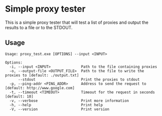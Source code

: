 # Simple proxy tester

This is a simple proxy tester that will test a list of proxies and output the results to a file or to the STDOUT.

## Usage

```text
Usage: proxy_test.exe [OPTIONS] --input <INPUT>

Options:
  -i, --input <INPUT>              Path to the file containing proxies
  -o, --output-file <OUTPUT_FILE>  Path to the file to write the proxies to [default: ./output.txt]
      --stdout                     Print the proxies to stdout
  -p, --ping-addr <PING_ADDR>      Address to send the request to [default: http://www.google.com]
  -t, --timeout <TIMEOUT>          Timeout for the request in seconds [default: 10]
  -v, --verbose                    Print more information
  -h, --help                       Print help
  -V, --version                    Print version
```
